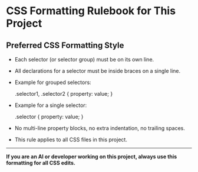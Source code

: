 # CSS Formatting Rulebook for This Project

## Preferred CSS Formatting Style

- Each selector (or selector group) must be on its own line.
- All declarations for a selector must be inside braces on a single line.
- Example for grouped selectors:
  
  .selector1,
  .selector2 { property: value; }

- Example for a single selector:
  
  .selector { property: value; }

- No multi-line property blocks, no extra indentation, no trailing spaces.
- This rule applies to all CSS files in this project.

---

**If you are an AI or developer working on this project, always use this formatting for all CSS edits.**
